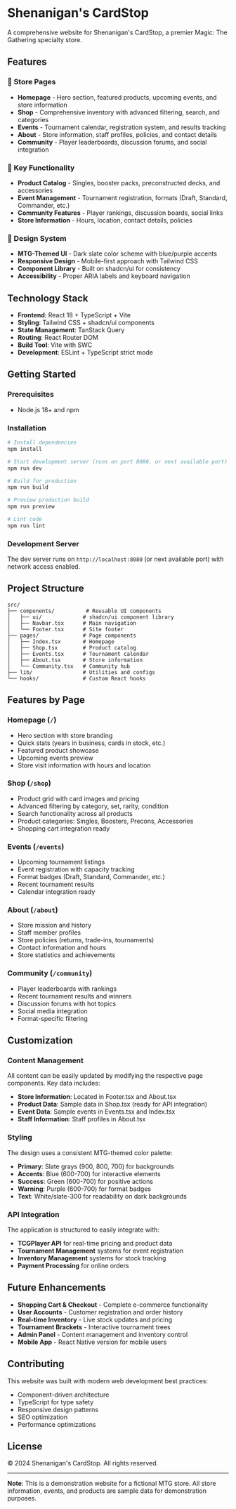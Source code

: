 # Shenanigan's CardStop

A comprehensive website for Shenanigan's CardStop, a premier Magic: The Gathering specialty store.

## Features

### 🏪 Store Pages
- **Homepage** - Hero section, featured products, upcoming events, and store information
- **Shop** - Comprehensive inventory with advanced filtering, search, and categories
- **Events** - Tournament calendar, registration system, and results tracking
- **About** - Store information, staff profiles, policies, and contact details
- **Community** - Player leaderboards, discussion forums, and social integration

### 🎯 Key Functionality
- **Product Catalog** - Singles, booster packs, preconstructed decks, and accessories
- **Event Management** - Tournament registration, formats (Draft, Standard, Commander, etc.)
- **Community Features** - Player rankings, discussion boards, social links
- **Store Information** - Hours, location, contact details, policies

### 🎨 Design System
- **MTG-Themed UI** - Dark slate color scheme with blue/purple accents
- **Responsive Design** - Mobile-first approach with Tailwind CSS
- **Component Library** - Built on shadcn/ui for consistency
- **Accessibility** - Proper ARIA labels and keyboard navigation

## Technology Stack

- **Frontend**: React 18 + TypeScript + Vite
- **Styling**: Tailwind CSS + shadcn/ui components
- **State Management**: TanStack Query
- **Routing**: React Router DOM
- **Build Tool**: Vite with SWC
- **Development**: ESLint + TypeScript strict mode

## Getting Started

### Prerequisites
- Node.js 18+ and npm

### Installation
```bash
# Install dependencies
npm install

# Start development server (runs on port 8080, or next available port)
npm run dev

# Build for production
npm run build

# Preview production build
npm run preview

# Lint code
npm run lint
```

### Development Server
The dev server runs on `http://localhost:8080` (or next available port) with network access enabled.

## Project Structure

```
src/
├── components/          # Reusable UI components
│   ├── ui/             # shadcn/ui component library
│   ├── Navbar.tsx      # Main navigation
│   └── Footer.tsx      # Site footer
├── pages/              # Page components
│   ├── Index.tsx       # Homepage
│   ├── Shop.tsx        # Product catalog
│   ├── Events.tsx      # Tournament calendar
│   ├── About.tsx       # Store information
│   └── Community.tsx   # Community hub
├── lib/                # Utilities and configs
└── hooks/              # Custom React hooks
```

## Features by Page

### Homepage (`/`)
- Hero section with store branding
- Quick stats (years in business, cards in stock, etc.)
- Featured product showcase
- Upcoming events preview
- Store visit information with hours and location

### Shop (`/shop`)
- Product grid with card images and pricing
- Advanced filtering by category, set, rarity, condition
- Search functionality across all products
- Product categories: Singles, Boosters, Precons, Accessories
- Shopping cart integration ready

### Events (`/events`)
- Upcoming tournament listings
- Event registration with capacity tracking
- Format badges (Draft, Standard, Commander, etc.)
- Recent tournament results
- Calendar integration ready

### About (`/about`)
- Store mission and history
- Staff member profiles
- Store policies (returns, trade-ins, tournaments)
- Contact information and hours
- Store statistics and achievements

### Community (`/community`)
- Player leaderboards with rankings
- Recent tournament results and winners
- Discussion forums with hot topics
- Social media integration
- Format-specific filtering

## Customization

### Content Management
All content can be easily updated by modifying the respective page components. Key data includes:

- **Store Information**: Located in Footer.tsx and About.tsx
- **Product Data**: Sample data in Shop.tsx (ready for API integration)
- **Event Data**: Sample events in Events.tsx and Index.tsx
- **Staff Information**: Staff profiles in About.tsx

### Styling
The design uses a consistent MTG-themed color palette:
- **Primary**: Slate grays (900, 800, 700) for backgrounds
- **Accents**: Blue (600-700) for interactive elements
- **Success**: Green (600-700) for positive actions
- **Warning**: Purple (600-700) for format badges
- **Text**: White/slate-300 for readability on dark backgrounds

### API Integration
The application is structured to easily integrate with:
- **TCGPlayer API** for real-time pricing and product data
- **Tournament Management** systems for event registration
- **Inventory Management** systems for stock tracking
- **Payment Processing** for online orders

## Future Enhancements

- **Shopping Cart & Checkout** - Complete e-commerce functionality
- **User Accounts** - Customer registration and order history
- **Real-time Inventory** - Live stock updates and pricing
- **Tournament Brackets** - Interactive tournament trees
- **Admin Panel** - Content management and inventory control
- **Mobile App** - React Native version for mobile users

## Contributing

This website was built with modern web development best practices:
- Component-driven architecture
- TypeScript for type safety
- Responsive design patterns
- SEO optimization
- Performance optimizations

## License

© 2024 Shenanigan's CardStop. All rights reserved.

---

**Note**: This is a demonstration website for a fictional MTG store. All store information, events, and products are sample data for demonstration purposes.
